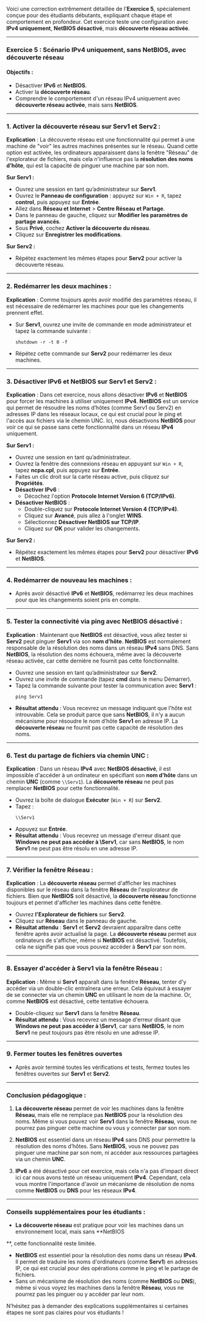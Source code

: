 Voici une correction extrêmement détaillée de l'**Exercice 5**, spécialement conçue pour des étudiants débutants, expliquant chaque étape et comportement en profondeur. Cet exercice teste une configuration avec **IPv4 uniquement**, **NetBIOS désactivé**, mais **découverte réseau activée**.

---

### **Exercice 5 : Scénario IPv4 uniquement, sans NetBIOS, avec découverte réseau**

#### **Objectifs :**
- Désactiver **IPv6** et **NetBIOS**.
- Activer la **découverte réseau**.
- Comprendre le comportement d'un réseau IPv4 uniquement avec **découverte réseau activée**, mais sans **NetBIOS**.

---

### **1. Activer la découverte réseau sur Serv1 et Serv2 :**

   **Explication** : La découverte réseau est une fonctionnalité qui permet à une machine de "voir" les autres machines présentes sur le réseau. Quand cette option est activée, les ordinateurs apparaissent dans la fenêtre "Réseau" de l'explorateur de fichiers, mais cela n'influence pas la **résolution des noms d’hôte**, qui est la capacité de pinguer une machine par son nom.

   **Sur Serv1 :**
   - Ouvrez une session en tant qu’administrateur sur **Serv1**.
   - Ouvrez le **Panneau de configuration** : appuyez sur `Win + R`, tapez **control**, puis appuyez sur **Entrée**.
   - Allez dans **Réseau et Internet** > **Centre Réseau et Partage**.
   - Dans le panneau de gauche, cliquez sur **Modifier les paramètres de partage avancés**.
   - Sous **Privé**, cochez **Activer la découverte du réseau**.
   - Cliquez sur **Enregistrer les modifications**.

   **Sur Serv2 :**
   - Répétez exactement les mêmes étapes pour **Serv2** pour activer la découverte réseau.

---

### **2. Redémarrer les deux machines :**

   **Explication** : Comme toujours après avoir modifié des paramètres réseau, il est nécessaire de redémarrer les machines pour que les changements prennent effet.

   - Sur **Serv1**, ouvrez une invite de commande en mode administrateur et tapez la commande suivante :
     ```
     shutdown -r -t 0 -f
     ```
   - Répétez cette commande sur **Serv2** pour redémarrer les deux machines.

---

### **3. Désactiver IPv6 et NetBIOS sur Serv1 et Serv2 :**

   **Explication** : Dans cet exercice, nous allons désactiver **IPv6** et **NetBIOS** pour forcer les machines à utiliser uniquement **IPv4**. **NetBIOS** est un service qui permet de résoudre les noms d’hôtes (comme Serv1 ou Serv2) en adresses IP dans les réseaux locaux, ce qui est crucial pour le ping et l'accès aux fichiers via le chemin UNC. Ici, nous désactivons **NetBIOS** pour voir ce qui se passe sans cette fonctionnalité dans un réseau **IPv4** uniquement.

   **Sur Serv1 :**
   - Ouvrez une session en tant qu’administrateur.
   - Ouvrez la fenêtre des connexions réseau en appuyant sur `Win + R`, tapez **ncpa.cpl**, puis appuyez sur **Entrée**.
   - Faites un clic droit sur la carte réseau active, puis cliquez sur **Propriétés**.
   - **Désactiver IPv6** :
     - Décochez l'option **Protocole Internet Version 6 (TCP/IPv6)**.
   - **Désactiver NetBIOS** :
     - Double-cliquez sur **Protocole Internet Version 4 (TCP/IPv4)**.
     - Cliquez sur **Avancé**, puis allez à l'onglet **WINS**.
     - Sélectionnez **Désactiver NetBIOS sur TCP/IP**.
     - Cliquez sur **OK** pour valider les changements.

   **Sur Serv2 :**
   - Répétez exactement les mêmes étapes pour **Serv2** pour désactiver **IPv6** et **NetBIOS**.

---

### **4. Redémarrer de nouveau les machines :**

   - Après avoir désactivé **IPv6** et **NetBIOS**, redémarrez les deux machines pour que les changements soient pris en compte.

---

### **5. Tester la connectivité via ping avec NetBIOS désactivé :**

   **Explication** : Maintenant que **NetBIOS** est désactivé, vous allez tester si **Serv2** peut pinguer **Serv1** via son **nom d’hôte**. **NetBIOS** est normalement responsable de la résolution des noms dans un réseau **IPv4** sans DNS. Sans **NetBIOS**, la résolution des noms échouera, même avec la découverte réseau activée, car cette dernière ne fournit pas cette fonctionnalité.

   - Ouvrez une session en tant qu’administrateur sur **Serv2**.
   - Ouvrez une invite de commande (tapez **cmd** dans le menu Démarrer).
   - Tapez la commande suivante pour tester la communication avec **Serv1** :
     ```
     ping Serv1
     ```
   - **Résultat attendu** : Vous recevrez un message indiquant que l'hôte est introuvable. Cela se produit parce que sans **NetBIOS**, il n'y a aucun mécanisme pour résoudre le nom d’hôte **Serv1** en adresse IP. La **découverte réseau** ne fournit pas cette capacité de résolution des noms.

---

### **6. Test du partage de fichiers via chemin UNC :**

   **Explication** : Dans un réseau **IPv4** avec **NetBIOS désactivé**, il est impossible d'accéder à un ordinateur en spécifiant son **nom d’hôte** dans un chemin **UNC** (comme `\\Serv1`). La **découverte réseau** ne peut pas remplacer **NetBIOS** pour cette fonctionnalité.

   - Ouvrez la boîte de dialogue **Exécuter** (`Win + R`) sur **Serv2**.
   - Tapez :
     ```
     \\Serv1
     ```
   - Appuyez sur **Entrée**.
   - **Résultat attendu** : Vous recevrez un message d'erreur disant que **Windows ne peut pas accéder à \\Serv1**, car sans **NetBIOS**, le nom **Serv1** ne peut pas être résolu en une adresse IP.

---

### **7. Vérifier la fenêtre Réseau :**

   **Explication** : La **découverte réseau** permet d'afficher les machines disponibles sur le réseau dans la fenêtre **Réseau** de l'explorateur de fichiers. Bien que **NetBIOS** soit désactivé, la **découverte réseau** fonctionne toujours et permet d'afficher les machines dans cette fenêtre.

   - Ouvrez **l'Explorateur de fichiers** sur **Serv2**.
   - Cliquez sur **Réseau** dans le panneau de gauche.
   - **Résultat attendu** : **Serv1** et **Serv2** devraient apparaître dans cette fenêtre après avoir actualisé la page. La **découverte réseau** permet aux ordinateurs de s'afficher, même si **NetBIOS** est désactivé. Toutefois, cela ne signifie pas que vous pouvez accéder à **Serv1** par son nom.

---

### **8. Essayer d'accéder à Serv1 via la fenêtre Réseau :**

   **Explication** : Même si **Serv1** apparaît dans la fenêtre **Réseau**, tenter d'y accéder via un double-clic entraînera une erreur. Cela équivaut à essayer de se connecter via un chemin **UNC** en utilisant le nom de la machine. Or, comme **NetBIOS** est désactivé, cette tentative échouera.

   - Double-cliquez sur **Serv1** dans la fenêtre **Réseau**.
   - **Résultat attendu** : Vous recevrez un message d'erreur disant que **Windows ne peut pas accéder à \\Serv1**, car sans **NetBIOS**, le nom **Serv1** ne peut toujours pas être résolu en une adresse IP.

---

### **9. Fermer toutes les fenêtres ouvertes**

   - Après avoir terminé toutes les vérifications et tests, fermez toutes les fenêtres ouvertes sur **Serv1** et **Serv2**.

---

### **Conclusion pédagogique :**

1. **La découverte réseau** permet de voir les machines dans la fenêtre **Réseau**, mais elle ne remplace pas **NetBIOS** pour la résolution des noms. Même si vous pouvez voir **Serv1** dans la fenêtre **Réseau**, vous ne pourrez pas pinguer cette machine ou vous y connecter par son nom.
   
2. **NetBIOS** est essentiel dans un réseau **IPv4** sans DNS pour permettre la résolution des noms d’hôtes. Sans **NetBIOS**, vous ne pouvez pas pinguer une machine par son nom, ni accéder aux ressources partagées via un chemin **UNC**.

3. **IPv6** a été désactivé pour cet exercice, mais cela n'a pas d'impact direct ici car nous avons testé un réseau uniquement **IPv4**. Cependant, cela vous montre l'importance d'avoir un mécanisme de résolution de noms comme **NetBIOS** ou **DNS** pour les réseaux **IPv4**.

---

### **Conseils supplémentaires pour les étudiants :**

- **La découverte réseau** est pratique pour voir les machines dans un environnement local, mais sans **NetBIOS

**, cette fonctionnalité reste limitée.
- **NetBIOS** est essentiel pour la résolution des noms dans un réseau **IPv4**. Il permet de traduire les noms d'ordinateurs (comme **Serv1**) en adresses IP, ce qui est crucial pour des opérations comme le ping et le partage de fichiers.
- Sans un mécanisme de résolution des noms (comme **NetBIOS** ou **DNS**), même si vous voyez les machines dans la fenêtre **Réseau**, vous ne pourrez pas les pinguer ou y accéder par leur nom.

N’hésitez pas à demander des explications supplémentaires si certaines étapes ne sont pas claires pour vos étudiants !
